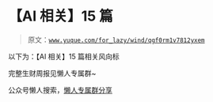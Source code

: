 # 【AI 相关】15 篇

> 原文：[`www.yuque.com/for_lazy/wind/qgf0rm1v7812yxem`](https://www.yuque.com/for_lazy/wind/qgf0rm1v7812yxem)

以下为：【AI 相关】15 篇相关风向标

完整生财周报见懒人专属群~

公众号懒人搜索，[懒人专属群分享](https://lazybook.fun/#/blog/group)